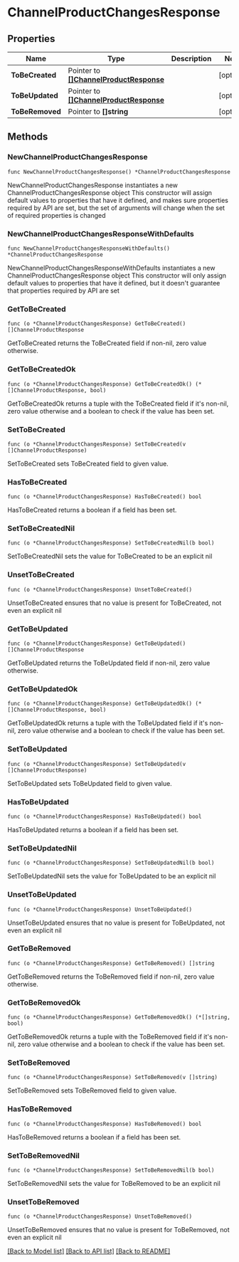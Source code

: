 # ChannelProductChangesResponse

## Properties

Name | Type | Description | Notes
------------ | ------------- | ------------- | -------------
**ToBeCreated** | Pointer to [**[]ChannelProductResponse**](ChannelProductResponse.md) |  | [optional] 
**ToBeUpdated** | Pointer to [**[]ChannelProductResponse**](ChannelProductResponse.md) |  | [optional] 
**ToBeRemoved** | Pointer to **[]string** |  | [optional] 

## Methods

### NewChannelProductChangesResponse

`func NewChannelProductChangesResponse() *ChannelProductChangesResponse`

NewChannelProductChangesResponse instantiates a new ChannelProductChangesResponse object
This constructor will assign default values to properties that have it defined,
and makes sure properties required by API are set, but the set of arguments
will change when the set of required properties is changed

### NewChannelProductChangesResponseWithDefaults

`func NewChannelProductChangesResponseWithDefaults() *ChannelProductChangesResponse`

NewChannelProductChangesResponseWithDefaults instantiates a new ChannelProductChangesResponse object
This constructor will only assign default values to properties that have it defined,
but it doesn't guarantee that properties required by API are set

### GetToBeCreated

`func (o *ChannelProductChangesResponse) GetToBeCreated() []ChannelProductResponse`

GetToBeCreated returns the ToBeCreated field if non-nil, zero value otherwise.

### GetToBeCreatedOk

`func (o *ChannelProductChangesResponse) GetToBeCreatedOk() (*[]ChannelProductResponse, bool)`

GetToBeCreatedOk returns a tuple with the ToBeCreated field if it's non-nil, zero value otherwise
and a boolean to check if the value has been set.

### SetToBeCreated

`func (o *ChannelProductChangesResponse) SetToBeCreated(v []ChannelProductResponse)`

SetToBeCreated sets ToBeCreated field to given value.

### HasToBeCreated

`func (o *ChannelProductChangesResponse) HasToBeCreated() bool`

HasToBeCreated returns a boolean if a field has been set.

### SetToBeCreatedNil

`func (o *ChannelProductChangesResponse) SetToBeCreatedNil(b bool)`

 SetToBeCreatedNil sets the value for ToBeCreated to be an explicit nil

### UnsetToBeCreated
`func (o *ChannelProductChangesResponse) UnsetToBeCreated()`

UnsetToBeCreated ensures that no value is present for ToBeCreated, not even an explicit nil
### GetToBeUpdated

`func (o *ChannelProductChangesResponse) GetToBeUpdated() []ChannelProductResponse`

GetToBeUpdated returns the ToBeUpdated field if non-nil, zero value otherwise.

### GetToBeUpdatedOk

`func (o *ChannelProductChangesResponse) GetToBeUpdatedOk() (*[]ChannelProductResponse, bool)`

GetToBeUpdatedOk returns a tuple with the ToBeUpdated field if it's non-nil, zero value otherwise
and a boolean to check if the value has been set.

### SetToBeUpdated

`func (o *ChannelProductChangesResponse) SetToBeUpdated(v []ChannelProductResponse)`

SetToBeUpdated sets ToBeUpdated field to given value.

### HasToBeUpdated

`func (o *ChannelProductChangesResponse) HasToBeUpdated() bool`

HasToBeUpdated returns a boolean if a field has been set.

### SetToBeUpdatedNil

`func (o *ChannelProductChangesResponse) SetToBeUpdatedNil(b bool)`

 SetToBeUpdatedNil sets the value for ToBeUpdated to be an explicit nil

### UnsetToBeUpdated
`func (o *ChannelProductChangesResponse) UnsetToBeUpdated()`

UnsetToBeUpdated ensures that no value is present for ToBeUpdated, not even an explicit nil
### GetToBeRemoved

`func (o *ChannelProductChangesResponse) GetToBeRemoved() []string`

GetToBeRemoved returns the ToBeRemoved field if non-nil, zero value otherwise.

### GetToBeRemovedOk

`func (o *ChannelProductChangesResponse) GetToBeRemovedOk() (*[]string, bool)`

GetToBeRemovedOk returns a tuple with the ToBeRemoved field if it's non-nil, zero value otherwise
and a boolean to check if the value has been set.

### SetToBeRemoved

`func (o *ChannelProductChangesResponse) SetToBeRemoved(v []string)`

SetToBeRemoved sets ToBeRemoved field to given value.

### HasToBeRemoved

`func (o *ChannelProductChangesResponse) HasToBeRemoved() bool`

HasToBeRemoved returns a boolean if a field has been set.

### SetToBeRemovedNil

`func (o *ChannelProductChangesResponse) SetToBeRemovedNil(b bool)`

 SetToBeRemovedNil sets the value for ToBeRemoved to be an explicit nil

### UnsetToBeRemoved
`func (o *ChannelProductChangesResponse) UnsetToBeRemoved()`

UnsetToBeRemoved ensures that no value is present for ToBeRemoved, not even an explicit nil

[[Back to Model list]](../README.md#documentation-for-models) [[Back to API list]](../README.md#documentation-for-api-endpoints) [[Back to README]](../README.md)


